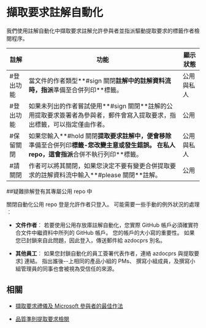 # <a name="pull-request-comment-automation"></a>擷取要求註解自動化

我們使用註解自動化中擷取要求註解允許參與者並指派驅動提取要求的標籤作者檢閱程序。

| 註解 | 功能 | 顯示狀態|
| -------- |-------------|-------------|
|#登出功能 | 當文件的作者類型**#sign 關閉**註解中的註解資料流時，指派**準備至合併列印**標籤。 | 公用與私人|
|#登出功能 | 如果未列出的作者嘗試使用**#sign 關閉**註解的公用提取要求簽署者為參與者，郵件會寫入提取要求，指出標籤，可以指定僅由作者。 | 公用 |
|#保留關閉 | 如果您輸入**#hold 關閉**提取要求註解中，便會移除**準備至合併列印**標籤-您改變主意或發生錯誤。 在私人 repo，這會指派**合併不執行列印**標籤。 | 公用與私人 |
| #請關閉 | 作者可以將其關閉，如果您決定不要有變更合併提取要求的註解資料流中輸入**#please 關閉**註解。 | 公用 |

##<a name="troubleshooting-sign-offs-in-the-public-repo"></a>疑難排解登有其專屬公用 repo 中

關閉自動化公用 repo 登是允許作者只登入。 可能需要一些手動的例外狀況的處理︰

- **文件作者**︰ 若要使用公用存放庫註解自動化，您實際 GitHub 帳戶必須確實符合文件中繼資料中所列的 GitHub 帳戶。 您的帳戶的大小寫的重要性。 如果您已封鎖來自此問題，因此登入，傳送郵件給 azdocprs 別名。

- **其他員工**︰ 如果您封鎖自動化的員工簽署代表作者，連絡 azdocprs 與提取要求] 連結。 指出誰後--上相同的產品小組的 PMs、 撰寫小組成員，及撰寫小組管理員的同事也會被視為受信任的來源。



## <a name="related"></a>相關

- [擷取要求禮儀及 Microsoft 參與者的最佳作法](contributor-guide-pull-request-etiquette.md)

- [品質準則提取要求檢閱](contributor-guide-pr-criteria.md)
